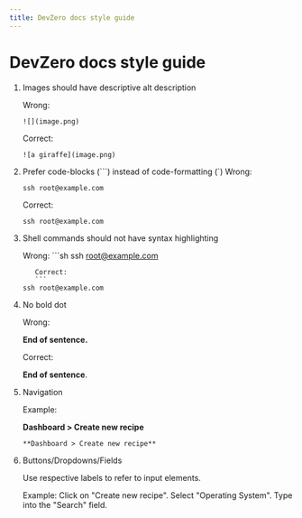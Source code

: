 ```yaml
---
title: DevZero docs style guide
---
```

# DevZero docs style guide

1. Images should have descriptive alt description

   Wrong:
      ```
   ![](image.png)
   ```
      Correct:
      ```
   ![a giraffe](image.png)
   ```

2. Prefer code-blocks (```) instead of code-formatting (`)
   Wrong:

   `ssh root@example.com`

   Correct:

   ```
   ssh root@example.com
   ```

3. Shell commands should not have syntax highlighting

    Wrong:
       ```sh
    ssh root@example.com
    ```
       Correct:
       ```
    ssh root@example.com
    ```

4. No bold dot

   Wrong:

   **End of sentence.**

   Correct:

   **End of sentence**.

5. Navigation

   Example:

   **Dashboard > Create new recipe**

   ```
   **Dashboard > Create new recipe**
   ```

6. Buttons/Dropdowns/Fields

   Use respective labels to refer to input elements.

   Example:
     Click on "Create new recipe". Select "Operating System". Type into the "Search" field.

